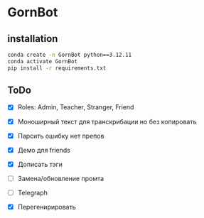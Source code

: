 # GornBot

## installation
```bash
conda create -n GornBot python==3.12.11
conda activate GornBot
pip install -r requirements.txt
```

## ToDo

- [x] Roles: Admin, Teacher, Stranger, Friend
- [x] Моноширный текст для транскрибации но без копировать
- [x] Парсить ошибку нет препов
- [x] Демо для friends
- [x] Дописать тэги
- [ ] Замена/обновление промта
- [ ] Telegraph
- [x] Перегенирировать

